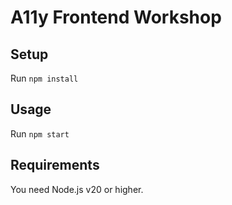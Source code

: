 # A11y Frontend Workshop

## Setup

Run `npm install`

## Usage

Run `npm start`

## Requirements

You need Node.js v20 or higher.
